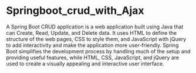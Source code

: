 # Springboot_crud_with_Ajax
A Spring Boot CRUD application is a web application built using Java that can Create, Read, Update, and Delete data. It uses HTML to define the structure of the web pages, CSS to style them, and JavaScript with jQuery to add interactivity and make the application more user-friendly. Spring Boot simplifies the development process by handling much of the setup and providing useful features, while HTML,
CSS, JavaScript, and jQuery are used to create a visually appealing and interactive user interface.
